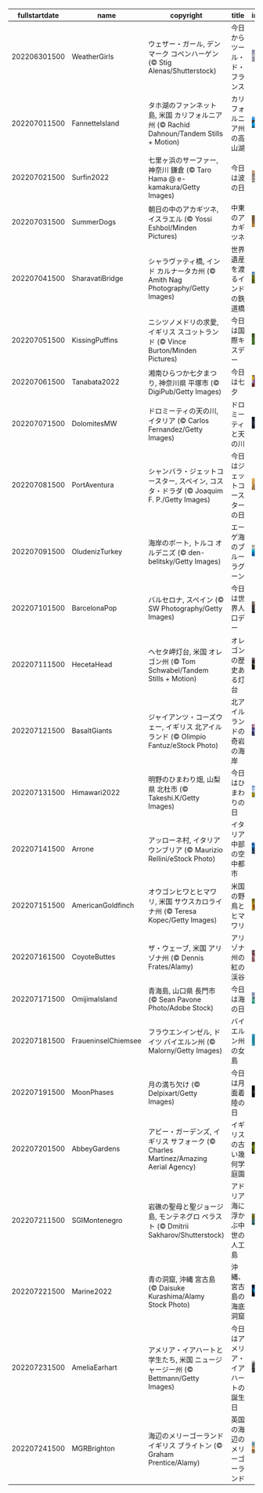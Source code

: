 |fullstartdate|name|copyright|title|image|
|--|--|--|--|--|
202206301500|WeatherGirls|ウェザー・ガール, デンマーク コペンハーゲン (© Stig Alenas/Shutterstock)|今日からツール・ド・フランス|![](/ja-JP/2022/07/202206301500WeatherGirls.jpg)|
202207011500|FannetteIsland|タホ湖のファンネット島, 米国 カリフォルニア州  (© Rachid Dahnoun/Tandem Stills + Motion)|カリフォルニア州の高山湖|![](/ja-JP/2022/07/202207011500FannetteIsland.jpg)|
202207021500|Surfin2022|七里ヶ浜のサーファー, 神奈川 鎌倉 (© Taro Hama @ e-kamakura/Getty Images)|今日は波の日|![](/ja-JP/2022/07/202207021500Surfin2022.jpg)|
202207031500|SummerDogs|朝日の中のアカギツネ, イスラエル (© Yossi Eshbol/Minden Pictures)|中東のアカギツネ|![](/ja-JP/2022/07/202207031500SummerDogs.jpg)|
202207041500|SharavatiBridge|シャラヴァティ橋, インド カルナータカ州 (© Amith Nag Photography/Getty Images)|世界遺産を渡るインドの鉄道橋|![](/ja-JP/2022/07/202207041500SharavatiBridge.jpg)|
202207051500|KissingPuffins|ニシツノメドリの求愛, イギリス スコットランド (© Vince Burton/Minden Pictures)|今日は国際キスデー|![](/ja-JP/2022/07/202207051500KissingPuffins.jpg)|
202207061500|Tanabata2022|湘南ひらつか七夕まつり, 神奈川県 平塚市 (© DigiPub/Getty Images)|今日は七夕|![](/ja-JP/2022/07/202207061500Tanabata2022.jpg)|
202207071500|DolomitesMW|ドロミーティの天の川, イタリア (© Carlos Fernandez/Getty Images)|ドロミーティと天の川|![](/ja-JP/2022/07/202207071500DolomitesMW.jpg)|
202207081500|PortAventura|シャンバラ・ジェットコースター, スペイン, コスタ・ドラダ (© Joaquim F. P./Getty Images)|今日はジェットコースターの日|![](/ja-JP/2022/07/202207081500PortAventura.jpg)|
202207091500|OludenizTurkey|海岸のボート, トルコ オルデニズ (© den-belitsky/Getty Images)|エーゲ海のブルーラグーン|![](/ja-JP/2022/07/202207091500OludenizTurkey.jpg)|
202207101500|BarcelonaPop|バルセロナ, スペイン (© SW Photography/Getty Images)|今日は世界人口デー|![](/ja-JP/2022/07/202207101500BarcelonaPop.jpg)|
202207111500|HecetaHead|ヘセタ岬灯台, 米国 オレゴン州 (© Tom Schwabel/Tandem Stills + Motion)|オレゴンの歴史ある灯台|![](/ja-JP/2022/07/202207111500HecetaHead.jpg)|
202207121500|BasaltGiants|ジャイアンツ・コーズウェー, イギリス 北アイルランド  (© Olimpio Fantuz/eStock Photo)|北アイルランドの奇岩の海岸|![](/ja-JP/2022/07/202207121500BasaltGiants.jpg)|
202207131500|Himawari2022|明野のひまわり畑, 山梨県 北杜市 (© Takeshi.K/Getty Images)|今日はひまわりの日|![](/ja-JP/2022/07/202207131500Himawari2022.jpg)|
202207141500|Arrone|アッローネ村, イタリア ウンブリア (© Maurizio Rellini/eStock Photo)|イタリア中部の空中都市|![](/ja-JP/2022/07/202207141500Arrone.jpg)|
202207151500|AmericanGoldfinch|オウゴンヒワとヒマワリ, 米国 サウスカロライナ州 (© Teresa Kopec/Getty Images)|米国の野鳥とヒマワリ|![](/ja-JP/2022/07/202207151500AmericanGoldfinch.jpg)|
202207161500|CoyoteButtes|ザ・ウェーブ, 米国 アリゾナ州 (© Dennis Frates/Alamy)|アリゾナ州の紅の渓谷|![](/ja-JP/2022/07/202207161500CoyoteButtes.jpg)|
202207171500|OmijimaIsland|青海島, 山口県 長門市  (© Sean Pavone Photo/Adobe Stock)|今日は海の日|![](/ja-JP/2022/07/202207171500OmijimaIsland.jpg)|
202207181500|FraueninselChiemsee|フラウエンインゼル, ドイツ バイエルン州 (© Malorny/Getty Images)|バイエルン州の女島|![](/ja-JP/2022/07/202207181500FraueninselChiemsee.jpg)|
202207191500|MoonPhases|月の満ち欠け  (© Delpixart/Getty Images)|今日は月面着陸の日|![](/ja-JP/2022/07/202207191500MoonPhases.jpg)|
202207201500|AbbeyGardens|アビー・ガーデンズ, イギリス サフォーク (© Charles Martinez/Amazing Aerial Agency)|イギリスの古い幾何学庭園|![](/ja-JP/2022/07/202207201500AbbeyGardens.jpg)|
202207211500|SGIMontenegro|岩礁の聖母と聖ジョージ島, モンテネグロ ペラスト (© Dmitrii Sakharov/Shutterstock)|アドリア海に浮かぶ中世の人工島|![](/ja-JP/2022/07/202207211500SGIMontenegro.jpg)|
202207221500|Marine2022|青の洞窟, 沖縄 宮古島  (© Daisuke Kurashima/Alamy Stock Photo)|沖縄、宮古島の海底洞窟|![](/ja-JP/2022/07/202207221500Marine2022.jpg)|
202207231500|AmeliaEarhart|アメリア・イアハートと学生たち, 米国 ニュージャージー州 (© Bettmann/Getty Images)|今日はアメリア・イアハートの誕生日|![](/ja-JP/2022/07/202207231500AmeliaEarhart.jpg)|
202207241500|MGRBrighton|海辺のメリーゴーランド イギリス ブライトン (© Graham Prentice/Alamy)|英国の海辺のメリーゴーランド|![](/ja-JP/2022/07/202207241500MGRBrighton.jpg)|
